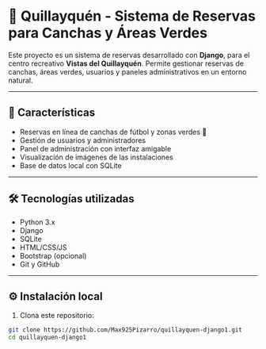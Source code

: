 # 🌿 Quillayquén - Sistema de Reservas para Canchas y Áreas Verdes

Este proyecto es un sistema de reservas desarrollado con **Django**, para el centro recreativo **Vistas del Quillayquén**. Permite gestionar reservas de canchas, áreas verdes, usuarios y paneles administrativos en un entorno natural.

---

## 🚀 Características

- Reservas en línea de canchas de fútbol y zonas verdes 🌳
- Gestión de usuarios y administradores
- Panel de administración con interfaz amigable
- Visualización de imágenes de las instalaciones
- Base de datos local con SQLite

---

## 🛠 Tecnologías utilizadas

- Python 3.x
- Django
- SQLite
- HTML/CSS/JS
- Bootstrap (opcional)
- Git y GitHub

---

## ⚙️ Instalación local

1. Clona este repositorio:
```bash
git clone https://github.com/Max925Pizarro/quillayquen-django1.git
cd quillayquen-django1

